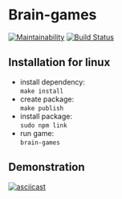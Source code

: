 # Brain-games 
[![Maintainability](https://api.codeclimate.com/v1/badges/6ff901d5efcfcf95aa27/maintainability)](https://codeclimate.com/github/Alexsander-19/frontend-project-lvl1/maintainability)
[![Build Status](https://travis-ci.com/Alexsander-19/frontend-project-lvl1.svg?branch=master)](https://travis-ci.com/Alexsander-19/frontend-project-lvl1)

## Installation for linux 

* install dependency:  
  ```make install```
* create package:  
  ```make publish```
* install package:  
  ```sudo npm link```
* run game:   
  ```brain-games```

## Demonstration

[![asciicast](https://asciinema.org/a/R130zFKUygtOsbT70fHeFUgL7.svg)](https://asciinema.org/a/R130zFKUygtOsbT70fHeFUgL7)
